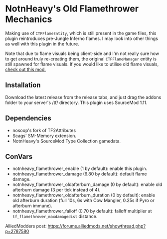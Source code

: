 # NotnHeavy's Old Flamethrower Mechanics

Making use of `CTFFlameEntity`, which is still present in the game files, this plugin reintroduces pre-Jungle Inferno flames. I may look into other things as well with this plugin in the future.

Note that due to flame visuals being client-side and I'm not really sure how to get around truly re-creating them, the original `CTFFlameManager` entity is still spawned for flame visuals. If you would like to utilise old flame visuals, [check out this mod.](https://gamebanana.com/mods/12497)

## Installation

Download the latest release from the release tabs, and just drag the addons folder to your server's /tf/ directory. This plugin uses SourceMod 1.11.

## Dependencies

- nosoop's fork of TF2Attributes
- Scags' SM-Memory extension.
- NotnHeavy's SourceMod Type Collection gamedata.

## ConVars

- notnheavy_flamethrower_enable (1 by default): enable this plugin.
- notnheavy_flamethrower_damage (6.80 by default): default flame damage.
- notnheavy_flamethrower_oldafterburn_damage (0 by default): enable old afterburn damage (3 per tick instead of 4).
- notnheavy_flamethrower_oldafterburn_duration (0 by default): enable old afterburn duration (full 10s, 6s with Cow Mangler, 0.25s if Pyro or afterburn immune).
- notnheavy_flamethrower_falloff (0.70 by default): falloff multiplier at `tf_flamethrower_maxdamagedist` distance.

AlliedModders post: https://forums.alliedmods.net/showthread.php?p=2787580

